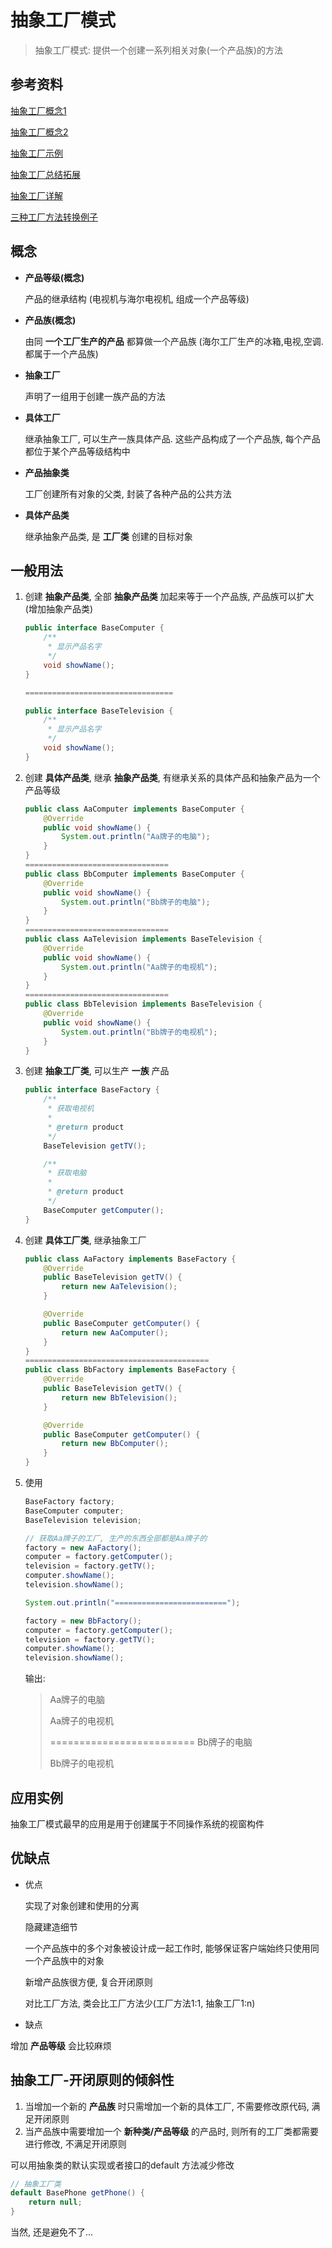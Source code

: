 # 抽象工厂模式

>   抽象工厂模式: 提供一个创建一系列相关对象(一个产品族)的方法



## 参考资料

[抽象工厂概念1](https://blog.csdn.net/LoveLion/article/details/9319323)

[抽象工厂概念2](https://blog.csdn.net/LoveLion/article/details/9319423)

[抽象工厂示例](https://blog.csdn.net/LoveLion/article/details/9319481)

[抽象工厂总结拓展](https://blog.csdn.net/LoveLion/article/details/9319571)

[抽象工厂详解](http://c.biancheng.net/view/1351.html)

[三种工厂方法转换例子](https://blog.51cto.com/zero01/2070033)



## 概念

*   **产品等级(概念)**

    产品的继承结构 (电视机与海尔电视机, 组成一个产品等级)

*   **产品族(概念)**

    由同 **一个工厂生产的产品** 都算做一个产品族 (海尔工厂生产的冰箱,电视,空调. 都属于一个产品族)

*   **抽象工厂**

    声明了一组用于创建一族产品的方法

*   **具体工厂**

    继承抽象工厂, 可以生产一族具体产品. 这些产品构成了一个产品族, 每个产品都位于某个产品等级结构中
    
*   **产品抽象类**

    工厂创建所有对象的父类, 封装了各种产品的公共方法

*   **具体产品类**

    继承抽象产品类, 是 **工厂类** 创建的目标对象



## 一般用法

1.  创建 **抽象产品类**, 全部 **抽象产品类** 加起来等于一个产品族, 产品族可以扩大(增加抽象产品类)

    ```java
    public interface BaseComputer {
        /**
         * 显示产品名字
         */
        void showName();
    }
    
    =================================
    
    public interface BaseTelevision {
        /**
         * 显示产品名字
         */
        void showName();
    }
    ```

2.  创建 **具体产品类**, 继承 **抽象产品类**, 有继承关系的具体产品和抽象产品为一个产品等级

    ```java
    public class AaComputer implements BaseComputer {
        @Override
        public void showName() {
            System.out.println("Aa牌子的电脑");
        }
    }
    ================================
    public class BbComputer implements BaseComputer {
        @Override
        public void showName() {
            System.out.println("Bb牌子的电脑");
        }
    }
    ================================
    public class AaTelevision implements BaseTelevision {
        @Override
        public void showName() {
            System.out.println("Aa牌子的电视机");
        }
    }
    ================================
    public class BbTelevision implements BaseTelevision {
        @Override
        public void showName() {
            System.out.println("Bb牌子的电视机");
        }
    }
    ```

3.  创建 **抽象工厂类**, 可以生产 **一族** 产品

    ```java
    public interface BaseFactory {
        /**
         * 获取电视机
         *
         * @return product
         */
        BaseTelevision getTV();
    
        /**
         * 获取电脑
         *
         * @return product
         */
        BaseComputer getComputer();
    }
    ```

4.  创建 **具体工厂类**, 继承抽象工厂

    ```java
    public class AaFactory implements BaseFactory {
        @Override
        public BaseTelevision getTV() {
            return new AaTelevision();
        }
    
        @Override
        public BaseComputer getComputer() {
            return new AaComputer();
        }
    }
    =========================================
    public class BbFactory implements BaseFactory {
        @Override
        public BaseTelevision getTV() {
            return new BbTelevision();
        }
    
        @Override
        public BaseComputer getComputer() {
            return new BbComputer();
        }
    }
    ```

5.  使用

    ```java
    BaseFactory factory;
    BaseComputer computer;
    BaseTelevision television;
    
    // 获取Aa牌子的工厂, 生产的东西全部都是Aa牌子的
    factory = new AaFactory();
    computer = factory.getComputer();
    television = factory.getTV();
    computer.showName();
    television.showName();
    
    System.out.println("=========================");
    
    factory = new BbFactory();
    computer = factory.getComputer();
    television = factory.getTV();
    computer.showName();
    television.showName();
    ```

    输出:
    
    >   Aa牌子的电脑
    >
    >   Aa牌子的电视机
    >
    >   =========================
    >Bb牌子的电脑
    >   
    >   Bb牌子的电视机




## 应用实例

抽象工厂模式最早的应用是用于创建属于不同操作系统的视窗构件



## 优缺点

*   优点

    实现了对象创建和使用的分离

    隐藏建造细节

    一个产品族中的多个对象被设计成一起工作时, 能够保证客户端始终只使用同一个产品族中的对象

    新增产品族很方便, 复合开闭原则

    对比工厂方法, 类会比工厂方法少(工厂方法1:1, 抽象工厂1:n)

*   缺点

  增加 **产品等级** 会比较麻烦



## 抽象工厂-开闭原则的倾斜性

1.  当增加一个新的 **产品族** 时只需增加一个新的具体工厂, 不需要修改原代码, 满足开闭原则
2.  当产品族中需要增加一个 **新种类/产品等级** 的产品时, 则所有的工厂类都需要进行修改, 不满足开闭原则

可以用抽象类的默认实现或者接口的default 方法减少修改

```java
// 抽象工厂类
default BasePhone getPhone() {
    return null;
}
```

当然, 还是避免不了...

